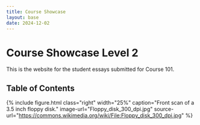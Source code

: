 ```yaml
---
title: Course Showcase
layout: base
date: 2024-12-02
---
```



# Course Showcase Level 2

This is the website for the student essays submitted for Course 101.

## Table of Contents




{% include figure.html 
  class="right" 
  width="25%" 
  caption="Front scan of a 3.5 inch floppy disk." 
  image-url="Floppy_disk_300_dpi.jpg" 
  source-url="https://commons.wikimedia.org/wiki/File:Floppy_disk_300_dpi.jpg"
%}



